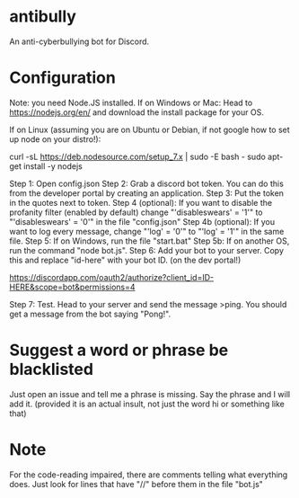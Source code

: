 # antibully
An anti-cyberbullying bot for Discord.

# Configuration
Note: you need Node.JS installed.
If on Windows or Mac:
Head to https://nodejs.org/en/ and download the install package for your OS.

If on Linux (assuming you are on Ubuntu or Debian, if not google how to set up node on your distro!):

curl -sL https://deb.nodesource.com/setup_7.x | sudo -E bash -
sudo apt-get install -y nodejs



Step 1: Open config.json
Step 2: Grab a discord bot token. You can do this from the developer portal by creating an application.
Step 3: Put the token in the quotes next to token.
Step 4 (optional): If you want to disable the profanity filter (enabled by default) change "'disableswears' = '1'" to "'disableswears' = '0'" in the file "config.json"
Step 4b (optional): If you want to log every message, change "'log' = '0'" to "'log' = '1'" in the same file.
Step 5: If on Windows, run the file "start.bat"
Step 5b: If on another OS, run the command "node bot.js".
Step 6: Add your bot to your server. Copy this and replace "id-here" with your bot ID. (on the dev portal!)


https://discordapp.com/oauth2/authorize?client_id=ID-HERE&scope=bot&permissions=4

Step 7: Test. Head to your server and send the message >ping. You should get a message from the bot saying "Pong!".

# Suggest a word or phrase be blacklisted
Just open an issue and tell me a phrase is missing. Say the phrase and I will add it. (provided it is an actual insult, not just the word hi or something like that)

# Note
For the code-reading impaired, there are comments telling what everything does. Just look for lines that have "//" before them in the file "bot.js"

